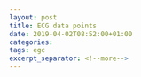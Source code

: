 ```yaml
---
layout: post
title: ECG data points
date: 2019-04-02T08:52:00+01:00
categories:
tags: egc
excerpt_separator: <!--more-->
---
```


<!-- Load d3.js -->
<script src="http://d3js.org/d3.v4.js"></script>

<!-- Create a div where the graph will take place -->
<div id="my_dataviz"></div>

<script src="/assets/js/d3line.js"></script>

